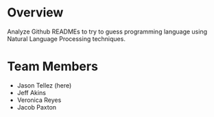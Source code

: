 # Overview
Analyze Github READMEs to try to guess programming language using Natural Language Processing techniques.

# Team Members
- Jason Tellez (here)
- Jeff Akins
- Veronica Reyes
- Jacob Paxton